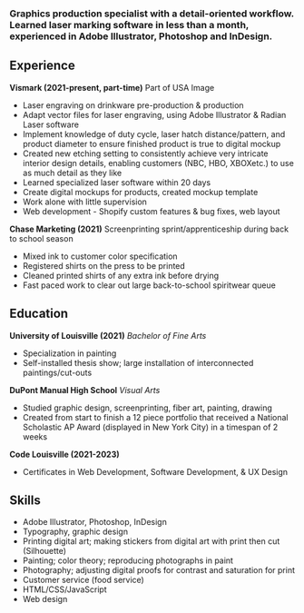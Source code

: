 ### Graphics production specialist with a detail-oriented workflow. Learned laser marking software in less than a month, experienced in Adobe Illustrator, Photoshop and InDesign.

## **Experience**

**Vismark (2021-present, part-time)** 
Part of USA Image
- Laser engraving on drinkware pre-production & production
- Adapt vector files for laser engraving, using Adobe Illustrator & Radian Laser software
- Implement knowledge of duty cycle, laser hatch distance/pattern, and product diameter to ensure finished product is true to digital mockup
- Created new etching setting to consistently achieve very intricate interior design details, enabling customers (NBC, HBO, XBOXetc.) to use as much detail as they like
- Learned specialized laser software within 20 days
- Create digital mockups for products, created mockup template
- Work alone with little supervision
- Web development - Shopify custom features & bug fixes, web layout

**Chase Marketing (2021)**
Screenprinting sprint/apprenticeship during back to school season
- Mixed ink to customer color specification
- Registered shirts on the press to be printed
- Cleaned printed shirts of any extra ink before drying
- Fast paced work to clear out large back-to-school spiritwear queue

## **Education**

**University of Louisville (2021)**
*Bachelor of Fine Arts*
- Specialization in painting
- Self-installed thesis show; large installation of interconnected paintings/cut-outs

**DuPont Manual High School**
*Visual Arts*
- Studied graphic design, screenprinting, fiber art, painting, drawing
- Created from start to finish a 12 piece portfolio that received a National Scholastic AP Award (displayed in New York City) in a timespan of 2 weeks

**Code Louisville (2021-2023)**
- Certificates in Web Development, Software Development, & UX Design

## **Skills**

- Adobe Illustrator, Photoshop, InDesign
- Typography, graphic design
- Printing digital art; making stickers from digital art with print then cut (Silhouette)
- Painting; color theory; reproducing photographs in paint 
- Photography; adjusting digital proofs for contrast and saturation for print
- Customer service (food service)
- HTML/CSS/JavaScript
- Web design

